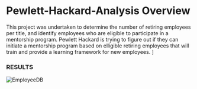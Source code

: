 # Pewlett-Hackard-Analysis Overview
This project was undertaken to determine the number of retiring employees per title, and identify employees who are eligible to participate in a mentorship program. Pewlett Hackard is trying to figure out if they can initiate a mentorship program based on elligible retiring employees that will train and provide a learning framework for new employees.
]
### RESULTS


![EmployeeDB](https://user-images.githubusercontent.com/100330488/162641846-daa1428d-a471-4724-bbb1-c0505afc6ac1.png)
